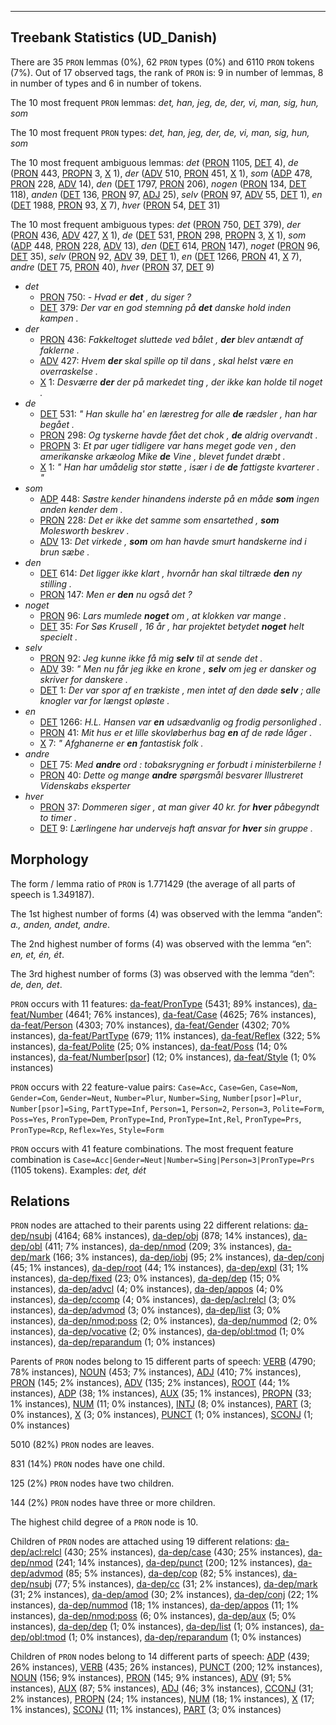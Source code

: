 

--------------------------------------------------------------------------------

## Treebank Statistics (UD_Danish)

There are 35 `PRON` lemmas (0%), 62 `PRON` types (0%) and 6110 `PRON` tokens (7%).
Out of 17 observed tags, the rank of `PRON` is: 9 in number of lemmas, 8 in number of types and 6 in number of tokens.

The 10 most frequent `PRON` lemmas: <em>det, han, jeg, de, der, vi, man, sig, hun, som</em>

The 10 most frequent `PRON` types:  <em>det, han, jeg, der, de, vi, man, sig, hun, som</em>

The 10 most frequent ambiguous lemmas: <em>det</em> ([PRON]() 1105, [DET]() 4), <em>de</em> ([PRON]() 443, [PROPN]() 3, [X]() 1), <em>der</em> ([ADV]() 510, [PRON]() 451, [X]() 1), <em>som</em> ([ADP]() 478, [PRON]() 228, [ADV]() 14), <em>den</em> ([DET]() 1797, [PRON]() 206), <em>nogen</em> ([PRON]() 134, [DET]() 118), <em>anden</em> ([DET]() 136, [PRON]() 97, [ADJ]() 25), <em>selv</em> ([PRON]() 97, [ADV]() 55, [DET]() 1), <em>en</em> ([DET]() 1988, [PRON]() 93, [X]() 7), <em>hver</em> ([PRON]() 54, [DET]() 31)

The 10 most frequent ambiguous types:  <em>det</em> ([PRON]() 750, [DET]() 379), <em>der</em> ([PRON]() 436, [ADV]() 427, [X]() 1), <em>de</em> ([DET]() 531, [PRON]() 298, [PROPN]() 3, [X]() 1), <em>som</em> ([ADP]() 448, [PRON]() 228, [ADV]() 13), <em>den</em> ([DET]() 614, [PRON]() 147), <em>noget</em> ([PRON]() 96, [DET]() 35), <em>selv</em> ([PRON]() 92, [ADV]() 39, [DET]() 1), <em>en</em> ([DET]() 1266, [PRON]() 41, [X]() 7), <em>andre</em> ([DET]() 75, [PRON]() 40), <em>hver</em> ([PRON]() 37, [DET]() 9)


* <em>det</em>
  * [PRON]() 750: <em>- Hvad er <b>det</b> , du siger ?</em>
  * [DET]() 379: <em>Der var en god stemning på <b>det</b> danske hold inden kampen .</em>
* <em>der</em>
  * [PRON]() 436: <em>Fakkeltoget sluttede ved bålet , <b>der</b> blev antændt af faklerne .</em>
  * [ADV]() 427: <em>Hvem <b>der</b> skal spille op til dans , skal helst være en overraskelse .</em>
  * [X]() 1: <em>Desværre <b>der</b> der på markedet ting , der ikke kan holde til noget .</em>
* <em>de</em>
  * [DET]() 531: <em>" Han skulle ha' en lærestreg for alle <b>de</b> rædsler , han har begået .</em>
  * [PRON]() 298: <em>Og tyskerne havde fået det chok , <b>de</b> aldrig overvandt .</em>
  * [PROPN]() 3: <em>Et par uger tidligere var hans meget gode ven , den amerikanske arkæolog Mike <b>de</b> Vine , blevet fundet dræbt .</em>
  * [X]() 1: <em>" Han har umådelig stor støtte , især i de <b>de</b> fattigste kvarterer . "</em>
* <em>som</em>
  * [ADP]() 448: <em>Søstre kender hinandens inderste på en måde <b>som</b> ingen anden kender dem .</em>
  * [PRON]() 228: <em>Det er ikke det samme som ensartethed , <b>som</b> Molesworth beskrev .</em>
  * [ADV]() 13: <em>Det virkede , <b>som</b> om han havde smurt handskerne ind i brun sæbe .</em>
* <em>den</em>
  * [DET]() 614: <em>Det ligger ikke klart , hvornår han skal tiltræde <b>den</b> ny stilling .</em>
  * [PRON]() 147: <em>Men er <b>den</b> nu også det ?</em>
* <em>noget</em>
  * [PRON]() 96: <em>Lars mumlede <b>noget</b> om , at klokken var mange .</em>
  * [DET]() 35: <em>For Søs Krusell , 16 år , har projektet betydet <b>noget</b> helt specielt .</em>
* <em>selv</em>
  * [PRON]() 92: <em>Jeg kunne ikke få mig <b>selv</b> til at sende det .</em>
  * [ADV]() 39: <em>" Men nu får jeg ikke en krone , <b>selv</b> om jeg er dansker og skriver for danskere .</em>
  * [DET]() 1: <em>Der var spor af en trækiste , men intet af den døde <b>selv</b> ; alle knogler var for længst opløste .</em>
* <em>en</em>
  * [DET]() 1266: <em>H.L. Hansen var <b>en</b> udsædvanlig og frodig personlighed .</em>
  * [PRON]() 41: <em>Mit hus er et lille skovløberhus bag <b>en</b> af de røde låger .</em>
  * [X]() 7: <em>" Afghanerne er <b>en</b> fantastisk folk .</em>
* <em>andre</em>
  * [DET]() 75: <em>Med <b>andre</b> ord : tobaksrygning er forbudt i ministerbilerne !</em>
  * [PRON]() 40: <em>Dette og mange <b>andre</b> spørgsmål besvarer Illustreret Videnskabs eksperter</em>
* <em>hver</em>
  * [PRON]() 37: <em>Dommeren siger , at man giver 40 kr. for <b>hver</b> påbegyndt to timer .</em>
  * [DET]() 9: <em>Lærlingene har undervejs haft ansvar for <b>hver</b> sin gruppe .</em>

## Morphology

The form / lemma ratio of `PRON` is 1.771429 (the average of all parts of speech is 1.349187).

The 1st highest number of forms (4) was observed with the lemma “anden”: <em>a., anden, andet, andre</em>.

The 2nd highest number of forms (4) was observed with the lemma “en”: <em>en, et, én, ét</em>.

The 3rd highest number of forms (3) was observed with the lemma “den”: <em>de, den, det</em>.

`PRON` occurs with 11 features: [da-feat/PronType]() (5431; 89% instances), [da-feat/Number]() (4641; 76% instances), [da-feat/Case]() (4625; 76% instances), [da-feat/Person]() (4303; 70% instances), [da-feat/Gender]() (4302; 70% instances), [da-feat/PartType]() (679; 11% instances), [da-feat/Reflex]() (322; 5% instances), [da-feat/Polite]() (25; 0% instances), [da-feat/Poss]() (14; 0% instances), [da-feat/Number[psor]]() (12; 0% instances), [da-feat/Style]() (1; 0% instances)

`PRON` occurs with 22 feature-value pairs: `Case=Acc`, `Case=Gen`, `Case=Nom`, `Gender=Com`, `Gender=Neut`, `Number=Plur`, `Number=Sing`, `Number[psor]=Plur`, `Number[psor]=Sing`, `PartType=Inf`, `Person=1`, `Person=2`, `Person=3`, `Polite=Form`, `Poss=Yes`, `PronType=Dem`, `PronType=Ind`, `PronType=Int,Rel`, `PronType=Prs`, `PronType=Rcp`, `Reflex=Yes`, `Style=Form`

`PRON` occurs with 41 feature combinations.
The most frequent feature combination is `Case=Acc|Gender=Neut|Number=Sing|Person=3|PronType=Prs` (1105 tokens).
Examples: <em>det, dét</em>


## Relations

`PRON` nodes are attached to their parents using 22 different relations: [da-dep/nsubj]() (4164; 68% instances), [da-dep/obj]() (878; 14% instances), [da-dep/obl]() (411; 7% instances), [da-dep/nmod]() (209; 3% instances), [da-dep/mark]() (166; 3% instances), [da-dep/iobj]() (95; 2% instances), [da-dep/conj]() (45; 1% instances), [da-dep/root]() (44; 1% instances), [da-dep/expl]() (31; 1% instances), [da-dep/fixed]() (23; 0% instances), [da-dep/dep]() (15; 0% instances), [da-dep/advcl]() (4; 0% instances), [da-dep/appos]() (4; 0% instances), [da-dep/ccomp]() (4; 0% instances), [da-dep/acl:relcl]() (3; 0% instances), [da-dep/advmod]() (3; 0% instances), [da-dep/list]() (3; 0% instances), [da-dep/nmod:poss]() (2; 0% instances), [da-dep/nummod]() (2; 0% instances), [da-dep/vocative]() (2; 0% instances), [da-dep/obl:tmod]() (1; 0% instances), [da-dep/reparandum]() (1; 0% instances)

Parents of `PRON` nodes belong to 15 different parts of speech: [VERB]() (4790; 78% instances), [NOUN]() (453; 7% instances), [ADJ]() (410; 7% instances), [PRON]() (145; 2% instances), [ADV]() (135; 2% instances), [ROOT]() (44; 1% instances), [ADP]() (38; 1% instances), [AUX]() (35; 1% instances), [PROPN]() (33; 1% instances), [NUM]() (11; 0% instances), [INTJ]() (8; 0% instances), [PART]() (3; 0% instances), [X]() (3; 0% instances), [PUNCT]() (1; 0% instances), [SCONJ]() (1; 0% instances)

5010 (82%) `PRON` nodes are leaves.

831 (14%) `PRON` nodes have one child.

125 (2%) `PRON` nodes have two children.

144 (2%) `PRON` nodes have three or more children.

The highest child degree of a `PRON` node is 10.

Children of `PRON` nodes are attached using 19 different relations: [da-dep/acl:relcl]() (430; 25% instances), [da-dep/case]() (430; 25% instances), [da-dep/nmod]() (241; 14% instances), [da-dep/punct]() (200; 12% instances), [da-dep/advmod]() (85; 5% instances), [da-dep/cop]() (82; 5% instances), [da-dep/nsubj]() (77; 5% instances), [da-dep/cc]() (31; 2% instances), [da-dep/mark]() (31; 2% instances), [da-dep/amod]() (30; 2% instances), [da-dep/conj]() (22; 1% instances), [da-dep/nummod]() (18; 1% instances), [da-dep/appos]() (11; 1% instances), [da-dep/nmod:poss]() (6; 0% instances), [da-dep/aux]() (5; 0% instances), [da-dep/dep]() (1; 0% instances), [da-dep/list]() (1; 0% instances), [da-dep/obl:tmod]() (1; 0% instances), [da-dep/reparandum]() (1; 0% instances)

Children of `PRON` nodes belong to 14 different parts of speech: [ADP]() (439; 26% instances), [VERB]() (435; 26% instances), [PUNCT]() (200; 12% instances), [NOUN]() (156; 9% instances), [PRON]() (145; 9% instances), [ADV]() (91; 5% instances), [AUX]() (87; 5% instances), [ADJ]() (46; 3% instances), [CCONJ]() (31; 2% instances), [PROPN]() (24; 1% instances), [NUM]() (18; 1% instances), [X]() (17; 1% instances), [SCONJ]() (11; 1% instances), [PART]() (3; 0% instances)

